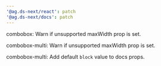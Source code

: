 ```yaml
---
'@ag.ds-next/react': patch
'@ag.ds-next/docs': patch
---
```


combobox: Warn if unsupported maxWidth prop is set.

combobox-multi: Warn if unsupported maxWidth prop is set.

combobox-multi: Add default `block` value to docs props.
